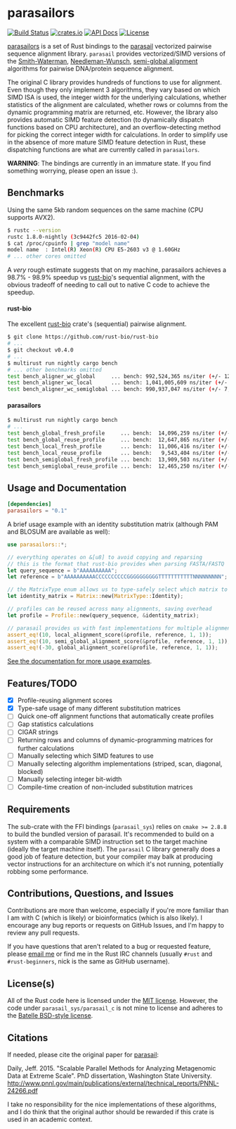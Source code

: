 # parasailors

[![Build Status](https://img.shields.io/travis/dikaiosune/parasailors/master.svg?style=flat-square)](https://travis-ci.org/dikaiosune/parasailors) [![crates.io](https://img.shields.io/crates/v/parasailors.svg?style=flat-square)](https://crates.io/crates/parasailors/) [![API Docs](https://img.shields.io/badge/API-docs-blue.svg?style=flat-square)](https://dikaiosune.github.io/parasailors) [![License](https://img.shields.io/badge/license-MIT-lightgray.svg?style=flat-square)](https://github.com/dikaiosune/parasailors/blob/master/LICENSE)

[parasailors](https://github.com/dikaiosune/parasailors) is a set of Rust bindings to the [parasail](https://github.com/jeffdaily/parasail) vectorized pairwise sequence alignment library. `parasail` provides vectorized/SIMD versions of the [Smith-Waterman](https://en.wikipedia.org/wiki/Smith%E2%80%93Waterman_algorithm), [Needleman-Wunsch](https://en.wikipedia.org/wiki/Needleman%E2%80%93Wunsch_algorithm), [semi-global alignment](https://en.wikipedia.org/wiki/Sequence_alignment#Global_and_local_alignments) algorithms for pairwise DNA/protein sequence alignment.

The original C library provides hundreds of functions to use for alignment. Even though they only implement 3 algorithms, they vary based on which SIMD ISA is used, the integer width for the underlying calculations, whether statistics of the alignment are calculated, whether rows or columns from the dynamic programming matrix are returned, etc. However, the library also provides automatic SIMD feature detection (to dynamically dispatch functions based on CPU architecture), and an overflow-detecting method for picking the correct integer width for calculations. In order to simplify use in the absence of more mature SIMD feature detection in Rust, these dispatching functions are what are currently called in `parasailors`.

**WARNING**: The bindings are currently in an immature state. If you find something worrying, please open an issue :).

## Benchmarks

Using the same 5kb random sequences on the same machine (CPU supports AVX2).

```bash
$ rustc --version
rustc 1.8.0-nightly (3c9442fc5 2016-02-04)
$ cat /proc/cpuinfo | grep "model name"
model name	: Intel(R) Xeon(R) CPU E5-2603 v3 @ 1.60GHz
# ... other cores omitted
```

A *very* rough estimate suggests that on my machine, parasailors achieves a 98.7% - 98.9% speedup vs [rust-bio](https://github.com/rust-bio/rust-bio)'s sequential alignment, with the obvious tradeoff of needing to call out to native C code to achieve the speedup.

#### rust-bio

The excellent [rust-bio](https://github.com/rust-bio/rust-bio) crate's (sequential) pairwise alignment.

```bash
$ git clone https://github.com/rust-bio/rust-bio
# ...
$ git checkout v0.4.0
# ...
$ multirust run nightly cargo bench
# ... other benchmarks omitted
test bench_aligner_wc_global     ... bench: 992,524,365 ns/iter (+/- 12,619,674)
test bench_aligner_wc_local      ... bench: 1,041,005,609 ns/iter (+/- 14,608,932)
test bench_aligner_wc_semiglobal ... bench: 990,937,047 ns/iter (+/- 7,047,941)
```

#### parasailors

```bash
$ multirust run nightly cargo bench
# ...
test bench_global_fresh_profile     ... bench:  14,096,259 ns/iter (+/- 50,964)
test bench_global_reuse_profile     ... bench:  12,647,865 ns/iter (+/- 55,200)
test bench_local_fresh_profile      ... bench:  11,006,416 ns/iter (+/- 35,788)
test bench_local_reuse_profile      ... bench:   9,543,404 ns/iter (+/- 49,748)
test bench_semiglobal_fresh_profile ... bench:  13,909,503 ns/iter (+/- 30,403)
test bench_semiglobal_reuse_profile ... bench:  12,465,250 ns/iter (+/- 52,930)
```

## Usage and Documentation

```toml
[dependencies]
parasailors = "0.1"
```

A brief usage example with an identity substitution matrix (although PAM and BLOSUM are available as well):

```rust
use parasailors::*;

// everything operates on &[u8] to avoid copying and reparsing
// this is the format that rust-bio provides when parsing FASTA/FASTQ
let query_sequence = b"AAAAAAAAAA";
let reference = b"AAAAAAAAAACCCCCCCCCCGGGGGGGGGGTTTTTTTTTTTNNNNNNNNN";

// the MatrixType enum allows us to type-safely select which matrix to use
let identity_matrix = Matrix::new(MatrixType::Identity);

// profiles can be reused across many alignments, saving overhead
let profile = Profile::new(query_sequence, &identity_matrix);

// parasail provides us with fast implementations for multiple alignment types
assert_eq!(10, local_alignment_score(&profile, reference, 1, 1));
assert_eq!(10, semi_global_alignment_score(&profile, reference, 1, 1));
assert_eq!(-30, global_alignment_score(&profile, reference, 1, 1));
```

[See the documentation for more usage examples](https://dikaiosune.github.io/parasailors).

## Features/TODO

- [x] Profile-reusing alignment scores
- [x] Type-safe usage of many different substitution matrices
- [ ] Quick one-off alignment functions that automatically create profiles
- [ ] Gap statistics calculations
- [ ] CIGAR strings
- [ ] Returning rows and columns of dynamic-programming matrices for further calculations
- [ ] Manually selecting which SIMD features to use
- [ ] Manually selecting algorithm implementations (striped, scan, diagonal, blocked)
- [ ] Manually selecting integer bit-width
- [ ] Compile-time creation of non-included substitution matrices

## Requirements

The sub-crate with the FFI bindings (`parasail_sys`) relies on `cmake >= 2.8.8` to build the bundled version of parasail. It's recommended to build on a system with a comparable SIMD instruction set to the target machine (ideally the target machine itself). The `parasail` C library generally does a good job of feature detection, but your compiler may balk at producing vector instructions for an architecture on which it's not running, potentially robbing some performance.

## Contributions, Questions, and Issues

Contributions are more than welcome, especially if you're more familiar than I am with C (which is likely) or bioinformatics (which is also likely). I encourage any bug reports or requests on GitHub Issues, and I'm happy to review any pull requests.

If you have questions that aren't related to a bug or requested feature, please [email me](mailto:adam.n.perry@gmail.com) or find me in the Rust IRC channels (usually `#rust` and `#rust-beginners`, nick is the same as GitHub username).

## License(s)

All of the Rust code here is licensed under the [MIT license](https://opensource.org/licenses/MIT). However, the code under `parasail_sys/parasail_c` is not mine to license and adheres to the [Batelle BSD-style license](https://github.com/jeffdaily/parasail/blob/master/README.md#license-battelle-bsd-style).

## Citations

If needed, please cite the original paper for [parasail](https://github.com/jeffdaily/parasail/):

Daily, Jeff. 2015. "Scalable Parallel Methods for Analyzing Metagenomic Data at Extreme Scale". PhD dissertation, Washington State University.  http://www.pnnl.gov/main/publications/external/technical_reports/PNNL-24266.pdf

I take no responsibility for the nice implementations of these algorithms, and I do think that the original author should be rewarded if this crate is used in an academic context.
